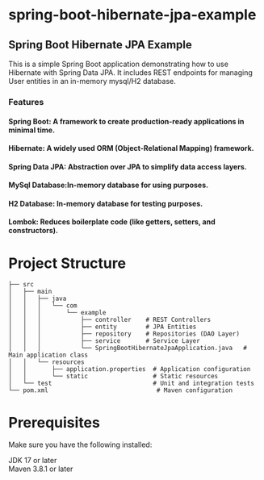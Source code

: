 # spring-boot-hibernate-jpa-example

## Spring Boot Hibernate JPA Example
This is a simple Spring Boot application demonstrating how to use Hibernate with Spring Data JPA. It includes REST endpoints for managing User entities in an in-memory mysql/H2 database.

### Features
#### Spring Boot: A framework to create production-ready applications in minimal time.<br>
#### Hibernate: A widely used ORM (Object-Relational Mapping) framework.<br>
#### Spring Data JPA: Abstraction over JPA to simplify data access layers.<br>
#### MySql Database:In-memory database for using  purposes.<br>
#### H2 Database: In-memory database for testing purposes.<br>
#### Lombok: Reduces boilerplate code (like getters, setters, and constructors).

# Project Structure

```shell
├── src
│   ├── main
│   │   ├── java
│   │   │   └── com
│   │   │       └── example
│   │   │           ├── controller    # REST Controllers
│   │   │           ├── entity        # JPA Entities
│   │   │           ├── repository    # Repositories (DAO Layer)
│   │   │           ├── service       # Service Layer
│   │   │           └── SpringBootHibernateJpaApplication.java   # Main application class
│   │   └── resources
│   │       ├── application.properties  # Application configuration
│   │       └── static                  # Static resources
│   └── test                            # Unit and integration tests
└── pom.xml                              # Maven configuration

```

# Prerequisites
Make sure you have the following installed:

JDK 17 or later<br>
Maven 3.8.1 or later
